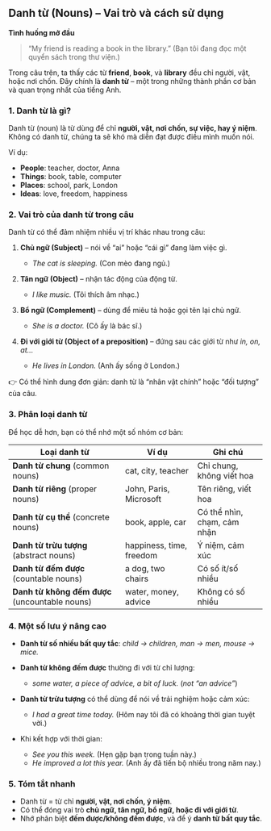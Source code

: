 ## Danh từ (Nouns) – Vai trò và cách sử dụng

**Tình huống mở đầu**

> “My friend is reading a book in the library.”
> (Bạn tôi đang đọc một quyển sách trong thư viện.)

Trong câu trên, ta thấy các từ **friend**, **book**, và **library** đều chỉ người, vật, hoặc nơi chốn. Đây chính là **danh từ** – một trong những thành phần cơ bản và quan trọng nhất của tiếng Anh.

### 1. Danh từ là gì?

Danh từ (noun) là từ dùng để chỉ **người, vật, nơi chốn, sự việc, hay ý niệm**. Không có danh từ, chúng ta sẽ khó mà diễn đạt được điều mình muốn nói.

Ví dụ:

* **People**: teacher, doctor, Anna
* **Things**: book, table, computer
* **Places**: school, park, London
* **Ideas**: love, freedom, happiness

### 2. Vai trò của danh từ trong câu

Danh từ có thể đảm nhiệm nhiều vị trí khác nhau trong câu:

1. **Chủ ngữ (Subject)** – nói về “ai” hoặc “cái gì” đang làm việc gì.

   * *The cat is sleeping.* (Con mèo đang ngủ.)

2. **Tân ngữ (Object)** – nhận tác động của động từ.

   * *I like music.* (Tôi thích âm nhạc.)

3. **Bổ ngữ (Complement)** – dùng để miêu tả hoặc gọi tên lại chủ ngữ.

   * *She is a doctor.* (Cô ấy là bác sĩ.)

4. **Đi với giới từ (Object of a preposition)** – đứng sau các giới từ như *in, on, at…*

   * *He lives in London.* (Anh ấy sống ở London.)

👉 Có thể hình dung đơn giản: danh từ là “nhân vật chính” hoặc “đối tượng” của câu.

### 3. Phân loại danh từ

Để học dễ hơn, bạn có thể nhớ một số nhóm cơ bản:

| Loại danh từ                                   | Ví dụ                    | Ghi chú                     |
| ---------------------------------------------- | ------------------------ | --------------------------- |
| **Danh từ chung** (common nouns)               | cat, city, teacher       | Chỉ chung, không viết hoa   |
| **Danh từ riêng** (proper nouns)               | John, Paris, Microsoft   | Tên riêng, viết hoa         |
| **Danh từ cụ thể** (concrete nouns)            | book, apple, car         | Có thể nhìn, chạm, cảm nhận |
| **Danh từ trừu tượng** (abstract nouns)        | happiness, time, freedom | Ý niệm, cảm xúc             |
| **Danh từ đếm được** (countable nouns)         | a dog, two chairs        | Có số ít/số nhiều           |
| **Danh từ không đếm được** (uncountable nouns) | water, money, advice     | Không có số nhiều           |

### 4. Một số lưu ý nâng cao

* **Danh từ số nhiều bất quy tắc**: *child → children, man → men, mouse → mice.*
* **Danh từ không đếm được** thường đi với từ chỉ lượng:

  * *some water, a piece of advice, a bit of luck.* (*not “an advice”*)
* **Danh từ trừu tượng** có thể dùng để nói về trải nghiệm hoặc cảm xúc:

  * *I had a great time today.* (Hôm nay tôi đã có khoảng thời gian tuyệt vời.)
* Khi kết hợp với thời gian:

  * *See you this week.* (Hẹn gặp bạn trong tuần này.)
  * *He improved a lot this year.* (Anh ấy đã tiến bộ nhiều trong năm nay.)

### 5. Tóm tắt nhanh

* Danh từ = từ chỉ **người, vật, nơi chốn, ý niệm**.
* Có thể đóng vai trò **chủ ngữ, tân ngữ, bổ ngữ, hoặc đi với giới từ**.
* Nhớ phân biệt **đếm được/không đếm được**, và để ý **danh từ bất quy tắc**.
